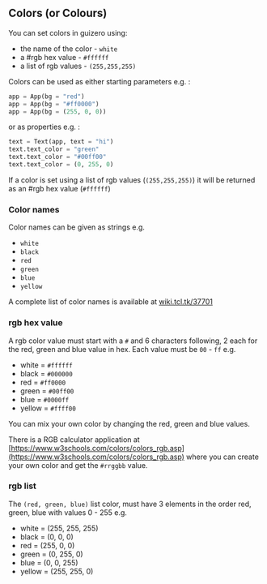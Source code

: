 ## Colors (or Colo**u**rs)

You can set colors in guizero using:

- the name of the color - `white`
- a #rgb hex value - `#ffffff`
- a list of rgb values - `(255,255,255)` 

Colors can be used as either starting parameters e.g. :

```python
app = App(bg = "red")
app = App(bg = "#ff0000")
app = App(bg = (255, 0, 0))
```

or as properties e.g. :

```python
text = Text(app, text = "hi")
text.text_color = "green"
text.text_color = "#00ff00"
text.text_color = (0, 255, 0)
```

If a color is set using a list of rgb values (`(255,255,255)`) it will be returned as an #rgb hex value (`#ffffff`)

### Color names

Color names can be given as strings e.g.

- `white`
- `black`
- `red`
- `green`
- `blue`
- `yellow`

A complete list of color names is available at [wiki.tcl.tk/37701](https://wiki.tcl.tk/37701)

### rgb hex value

A rgb color value must start with a `#` and 6 characters following, 2 each for the red, green and blue value in hex. Each value must be `00` - `ff` e.g.

- white = `#ffffff`
- black = `#000000`
- red = `#ff0000`
- green = `#00ff00`
- blue = `#0000ff`
- yellow = `#ffff00`

You can mix your own color by changing the red, green and blue values. 

There is a RGB calculator application at [https://www.w3schools.com/colors/colors_rgb.asp](https://www.w3schools.com/colors/colors_rgb.asp) where you can create your own color and get the `#rrggbb` value.

### rgb list

The `(red, green, blue)` list color, must have 3 elements in the order red, green, blue with values 0 - 255 e.g.

- white = (255, 255, 255)
- black = (0, 0, 0)
- red = (255, 0, 0)
- green = (0, 255, 0)
- blue = (0, 0, 255)
- yellow = (255, 255, 0)
